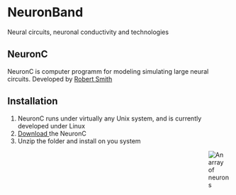 # NeuronBand
Neural circuits, neuronal conductivity and technologies


<h2> NeuronC </h2>
NeuronC is computer programm for modeling simulating large neural circuits.
Developed by <a href="http://retina.anatomy.upenn.edu/~rob/"> Robert Smith </a>


<h2> Installation </h2>

1. NeuronC runs under virtually any Unix system, and is currently developed under Linux
2. <a href="http://vrc.med.upenn.edu/files/nc.tgz"> Download </a> the NeuronC
3. Unzip the folder and install on you system

<img src="http://retina.anatomy.upenn.edu/~rob/gcmodel.side.png" alt="An array of neurons" title="Program features" align="right" data-canonical-src="http://retina.anatomy.upenn.edu/~rob/gcmodel.side.png" style="max-width:10%;">

